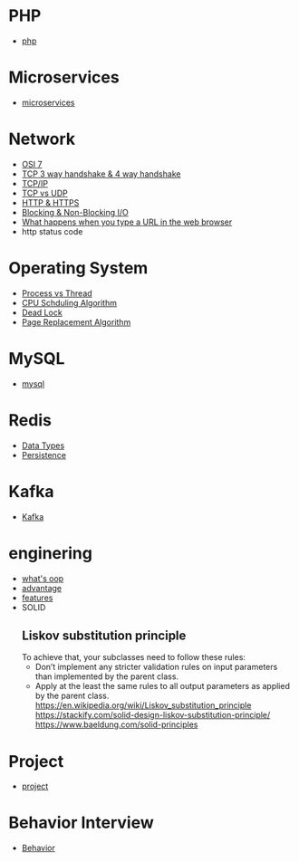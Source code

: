 # PHP
- [php](php.md)

# Microservices
- [microservices](microservices.md)

# Network
- [OSI 7](Network/OSI%207.md)
- [TCP 3 way handshake & 4 way handshake](Network/shake.md)
- [TCP/IP](Network/TCP-IP.md)
- [TCP vs UDP](Network/TCPvsUDP.md)
- [HTTP & HTTPS](Network/HttpvsHttps.md)
- [Blocking & Non-Blocking I/O](Network/Blocking-NoBlocking-IO.md)
- [What happens when you type a URL in the web browser](Network/type-url-in-brower.md)
- http status code

# Operating System
- [Process vs Thread](OperatingSystem/process-vs-thread.md)
- [CPU Schduling Algorithm](OperatingSystem/SchedulingAlgorithm.md)
- [Dead Lock](OperatingSystem/deadlock.md)
- [Page Replacement Algorithm](OperatingSystem/PageReplaceAlgorithm.md)

# MySQL
- [mysql](mysql.md)

# Redis
- [Data Types](Redis/data-types.md)
- [Persistence](Redis/persistence.md)

# Kafka
- [Kafka](kafka.md)

# enginering
- [what's oop](OOP/define.md)
- [advantage](OOP/advantage.md)
- [features](OOP/features.md)
- SOLID  
   ## Liskov substitution principle 
   To achieve that, your subclasses need to follow these rules: 
   * Don’t implement any stricter validation rules on input parameters than implemented by the parent class. 
   * Apply at the least the same rules to all output parameters as applied by the parent class. 
   https://en.wikipedia.org/wiki/Liskov_substitution_principle  
   https://stackify.com/solid-design-liskov-substitution-principle/  
   https://www.baeldung.com/solid-principles  

# Project
- [project](project.md)

# Behavior Interview
- [Behavior](Behavior.md)
